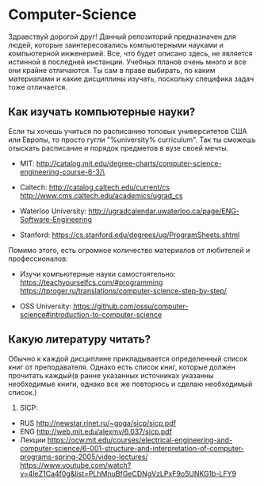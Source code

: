 # Computer-Science
Здравствуй дорогой друг! Данный репозиторий предназначен для людей, которые заинтересовались компьютерными науками и компьютерной инженерией.
Все, что будет описано здесь, не является истинной в последней инстанции. Учебных планов очень много и все они крайне отличаются. 
Ты сам в праве выбирать, по каким материалами и какие дисциплины изучать, поскольку специфика задач тоже отличается.

Как изучать компьютерные науки?
-------------------------------------------------------------------------------------------------------------------------------------------
Если ты хочешь учиться по расписанию топовых университетов США или Европы, то просто гугли "%university% curriculum". Так ты сможешь
отыскать расписание и порядок предметов в вузе своей мечты.

- MIT:
http://catalog.mit.edu/degree-charts/computer-science-engineering-course-6-3/\

- Caltech:
http://catalog.caltech.edu/current/cs
http://www.cms.caltech.edu/academics/ugrad_cs

- Waterloo University:
http://ugradcalendar.uwaterloo.ca/page/ENG-Software-Engineering

- Stanford:
https://cs.stanford.edu/degrees/ug/ProgramSheets.shtml
  
Помимо этого, есть огромное количество материалов от любителей и профессионалов:

- Изучи компьютерные науки самостоятельно:
https://teachyourselfcs.com/#programming
https://tproger.ru/translations/computer-science-step-by-step/

- OSS University:
https://github.com/ossu/computer-science#introduction-to-computer-science

Какую литературу читать?
----------------------------------------------------------------------------------------------------------------------------------------

Обычно к каждой дисциплине прикладывается определенный список книг от преподавателя. Однако есть список книг, которые должен прочитать каждый(в ранне указанных источниках указанны необходимые книги, однако все же повторюсь и сделаю необходимый список.)
1) SICP:
- RUS
http://newstar.rinet.ru/~goga/sicp/sicp.pdf
- ENG
http://web.mit.edu/alexmv/6.037/sicp.pdf
- Лекции
https://ocw.mit.edu/courses/electrical-engineering-and-computer-science/6-001-structure-and-interpretation-of-computer-programs-spring-2005/video-lectures/
https://www.youtube.com/watch?v=4leZ1Ca4f0g&list=PLhMnuBfGeCDNgVzLPxF9o5UNKG1b-LFY9
